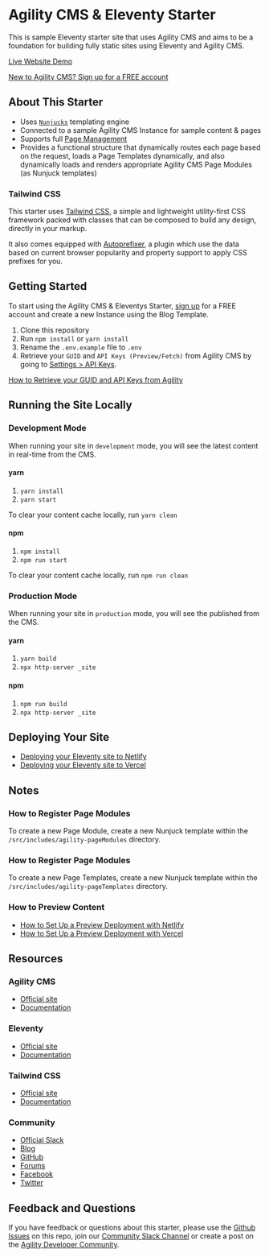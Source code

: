 # Agility CMS & Eleventy Starter

This is sample Eleventy starter site that uses Agility CMS and aims to be a foundation for building fully static sites using Eleventy and Agility CMS.

[Live Website Demo](https://agilitycms-eleventy-starter.vercel.app/)

[New to Agility CMS? Sign up for a FREE account](https://agilitycms.com/free)

## About This Starter

- Uses [`Nunjucks`](https://mozilla.github.io/nunjucks/) templating engine
- Connected to a sample Agility CMS Instance for sample content & pages
- Supports full [Page Management](https://help.agilitycms.com/hc/en-us/articles/360055805831)
- Provides a functional structure that dynamically routes each page based on the request, loads a Page Templates dynamically, and also dynamically loads and renders appropriate Agility CMS Page Modules (as Nunjuck templates)

### Tailwind CSS

This starter uses [Tailwind CSS](https://tailwindcss.com/), a simple and lightweight utility-first CSS framework packed with classes that can be composed to build any design, directly in your markup.

It also comes equipped with [Autoprefixer](https://www.npmjs.com/package/autoprefixer), a plugin which use the data based on current browser popularity and property support to apply CSS prefixes for you.

## Getting Started

To start using the Agility CMS & Eleventys Starter, [sign up](https://agilitycms.com/free) for a FREE account and create a new Instance using the Blog Template.

1. Clone this repository
2. Run `npm install` or `yarn install`
3. Rename the `.env.example` file to `.env`
4. Retrieve your `GUID` and `API Keys (Preview/Fetch)` from Agility CMS by going to [Settings > API Keys](https://manager.agilitycms.com/settings/apikeys).

[How to Retrieve your GUID and API Keys from Agility](https://help.agilitycms.com/hc/en-us/articles/360031919212-Retrieving-your-API-Key-s-Guid-and-API-URL-)

## Running the Site Locally

### Development Mode

When running your site in `development` mode, you will see the latest content in real-time from the CMS.

#### yarn

1. `yarn install`
2. `yarn start`

To clear your content cache locally, run `yarn clean`

#### npm

1. `npm install`
2. `npm run start`

To clear your content cache locally, run `npm run clean`

### Production Mode

When running your site in `production` mode, you will see the published from the CMS.

#### yarn

1. `yarn build`
2. `npx http-server _site`

#### npm

1. `npm run build`
2. `npx http-server _site`

## Deploying Your Site

- [Deploying your Eleventy site to Netlify](https://help.agilitycms.com/hc/en-us/articles/360061532771)
- [Deploying your Eleventy site to Vercel](https://help.agilitycms.com/hc/en-us/articles/360061536891)

## Notes

### How to Register Page Modules

To create a new Page Module, create a new Nunjuck template within the `/src/includes/agility-pageModules` directory.

### How to Register Page Modules

To create a new Page Templates, create a new Nunjuck template within the `/src/includes/agility-pageTemplates` directory.

### How to Preview Content

- [How to Set Up a Preview Deployment with Netlify](https://help.agilitycms.com/hc/en-us/articles/360061064432)
- [How to Set Up a Preview Deployment with Vercel](https://help.agilitycms.com/hc/en-us/articles/360061588511)

## Resources

### Agility CMS

- [Official site](https://agilitycms.com)
- [Documentation](https://help.agilitycms.com/hc/en-us)

### Eleventy

- [Official site](https://www.11ty.dev/)
- [Documentation](https://www.11ty.dev/docs/)

### Tailwind CSS

- [Official site](http://tailwindcss.com/)
- [Documentation](http://tailwindcss.com/docs)

### Community

- [Official Slack](https://join.slack.com/t/agilitycommunity/shared_invite/enQtNzI2NDc3MzU4Njc2LWI2OTNjZTI3ZGY1NWRiNTYzNmEyNmI0MGZlZTRkYzI3NmRjNzkxYmI5YTZjNTg2ZTk4NGUzNjg5NzY3OWViZGI)
- [Blog](https://agilitycms.com/resources/posts)
- [GitHub](https://github.com/agility)
- [Forums](https://help.agilitycms.com/hc/en-us/community/topics)
- [Facebook](https://www.facebook.com/AgilityCMS/)
- [Twitter](https://twitter.com/AgilityCMS)

## Feedback and Questions

If you have feedback or questions about this starter, please use the [Github Issues](https://github.com/agility/agilitycms-eleventy-starter/issues) on this repo, join our [Community Slack Channel](https://join.slack.com/t/agilitycommunity/shared_invite/enQtNzI2NDc3MzU4Njc2LWI2OTNjZTI3ZGY1NWRiNTYzNmEyNmI0MGZlZTRkYzI3NmRjNzkxYmI5YTZjNTg2ZTk4NGUzNjg5NzY3OWViZGI) or create a post on the [Agility Developer Community](https://help.agilitycms.com/hc/en-us/community/topics).
